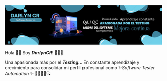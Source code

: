 
![](https://github.com/DarlynCR/DarlynCR/blob/main/Perfil.jpg)

Hola 👋🏻 Soy ***DarlynCR***! 🙋🏻‍♀️

Una apasionada más por el ***Testing…*** En constante aprendizaje y crecimiento para consolidar mi perfil profesional como  ✨*Software Tester Automation* ✨ 👩🏻‍💻🐞🔍
<!--
**DarlynCR/DarlynCR** is a ✨ _special_ ✨ repository because its `README.md` (this file) appears on your GitHub profile.

Here are some ideas to get you started:

- 🔭 I’m currently working on ...
- 🌱 I’m currently learning ...
- 👯 I’m looking to collaborate on ...
- 🤔 I’m looking for help with ...
- 💬 Ask me about ...
- 📫 How to reach me: ...
- 😄 Pronouns: ...
- ⚡ Fun fact: ...
-->
